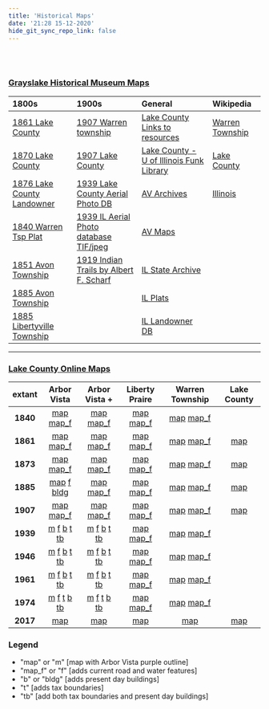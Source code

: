 ```yaml
---
title: 'Historical Maps'
date: '21:28 15-12-2020'
hide_git_sync_repo_link: false
---
```


<link id="linkstyle" rel='stylesheet' href='/css/av_history.css'/>

<br>
<br>

 ### [Grayslake Historical Museum Maps](https://patch.com/illinois/grayslake/historic-maps-detail-grayslake-s-history)  

__1800s__ | __1900s__ | __General__ | __Wikipedia__
:--  | :---- | :--- | :---
[1861 Lake County]           | [1907 Warren township] | [Lake County Links to resources]  | [Warren Township]
[1870 Lake County]           | [1907 Lake County]     | [Lake County - U of Illinois Funk Library] | [Lake County]
[1876 Lake County Landowner] | [1939 Lake County Aerial Photo DB] | [AV Archives] | [Illinois]
[1840 Warren Tsp Plat]       | [1939 IL Aerial Photo database TIF/jpeg] | [AV Maps] | 
[1851 Avon Township]         | [1919 Indian Trails by  Albert F. Scharf]            |  [IL State Archive] |
[1885 Avon Township]         |                                          | [IL Plats] |
[1885 Libertyville Township] |                                          | [IL Landowner DB] | 

[AV Archives]: https://github.com/rhoppel/arborvista_history/
[AV Maps]:     https://github.com/rhoppel/arborvista_history/tree/master/maps
[Lake County Links to resources]: http://www.linkpendium.com/lake-il-genealogy/maps/
[1851 Avon Township]: https://files.arborvista.org/history/maps/1851%20Avon%20Township.jpg
[1885 Avon Township]: https://files.arborvista.org/history/maps/1885%20Avon%20Township.jpg
[1885 Libertyville Township]: https://files.arborvista.org/history/maps/1885%20Libertyville%20Township.jpg
[1861 Lake County]: http://www.historicmapworks.com/Map/US/1610116/Lake+County+1861/Lake+County+1861/Illinois/
[1870 Lake County]: http://www.mygenealogyhound.com/maps/illinois-maps/il-lake-county-illinois-1870-map.html
[1876 Lake County Landowner]: https://www.mapsofthepast.com/lake-county-illinois-landowner-map-1876.html
[1907 Warren township]: http://www.historicmapworks.com/Map/US/220532/Warren+Township++Lewin+Park/Lake+County+1907/Illinois/
[1907 Lake County]: http://www.historicmapworks.com/Atlas/US/12070/Lake+County+1907/
[1919 Indian Trails by  Albert F. Scharf]: https://files.arborvista.org/history/maps/1919%20Indian%20Trails.jpg
[1939 Lake County Aerial Photo DB]: http://clearinghouse.isgs.illinois.edu/webdocs/ilhap/county/j_lake.html
[1939 IL Aerial Photo database TIF/jpeg]: http://clearinghouse.isgs.illinois.edu/webdocs/ilhap/county/
[Lake County - U of Illinois Funk Library]: https://www.library.illinois.edu/funkaces/landownership/lake/
[IL State Archive]: https://www.cyberdriveillinois.com/departments/archives/
[IL Plats]: http://landplats.ilsos.net/FTP_Illinois.html
[1840 Warren Tsp Plat]: http://landplats.ilsos.net:9001/lizardtech/iserv/calcrgn?cat=IMAGES&item=Lake/29-45.sid&style=default/view.xsl&wid=600&hei=400&browser=win_ns6&plugin=false
[IL Landowner DB]: http://www.cyberdriveillinois.com/departments/archives/databases/data_lan.html

[Warren Township]: https://en.wikipedia.org/wiki/Warren_Township,_Lake_County,_Illinois
[Lake County]:     https://en.wikipedia.org/wiki/Lake_County,_Illinois
[Illinois]:        https://en.wikipedia.org/wiki/Illinois


---
### [Lake County Online Maps](https://maps.lakecountyil.gov/mapsonline/)

extant | Arbor Vista | Arbor Vista + | Liberty Praire | Warren Township | Lake County
:--: | :--: |:--:  | :--: | :--: | :--: 
__1840__ | [map][1840av] [map_f][1840av_f] | [map][1840avp] [map_f][1840avp_f]| [map][1840lp] [map_f][1840lp_f] |[map][1840w] [map_f][1840w_f]  |
__1861__ | [map][1861av] [map_f][1861av_f] | [map][1861avp] [map_f][1861avp_f]| [map][1861lp] [map_f][1861lp_f] |[map][1861w] [map_f][1861w_f]  | [map][1861l]
__1873__ | [map][1873av] [map_f][1873av_f] | [map][1873avp] [map_f][1873avp_f]| [map][1873lp] [map_f][1873lp_f] |[map][1873w] [map_f][1861w_f]  | [map][1873l]
__1885__ | [map][1885av] [f][1885av_f] [bldg][1885av_b] | [map][1885avp] [map_f][1885avp_f]| [map][1885lp] [map_f][1885lp_f]|[map][1885w] [map_f][1885w_f]  | [map][1885l]
__1907__ | [map][1907av] [map_f][1907av_f] | [map][1907avp] [map_f][1907avp_f]| [map][1907lp] [map_f][1907lp_f] |[map][1907w] [map_f][1907w_f]  | [map][1907l]
__1939__ | [m][1939av] [f][1939av_f] [b][1939av_b] [t][1939av_t] [tb][1939av_tb]| [m][1939avp] [f][1939avp_f] [b][1939avp_b] [t][1939avp_t] [tb][1939avp_tb]| [map][1939lp] [map_f][1939lp_f] |[map][1939w] [map_f][1939w_f]  |
__1946__ | [m][1946av] [f][1946av_f] [b][1946av_b] [t][1946av_t] [tb][1946av_tb]| [m][1946avp] [f][1946avp_f] [b][1946avp_b] [t][1946avp_t] [tb][1946avp_tb]| [map][1946lp] [map_f][1946lp_f] |[map][1946w] [map_f][1946w_f]  |
__1961__ | [m][1961av] [f][1961av_f] [b][1961av_b] [t][1961av_t] [tb][1961av_tb]| [m][1961avp] [f][1961avp_f] [b][1961avp_b] [t][1961avp_t] [tb][1961avp_tb]| [map][1961lp] [map_f][1961lp_f] |[map][1961w] [map_f][1961w_f]  |
__1974__ | [m][1974av] [f][1974av_f] [t][1974av_t] [b][1974av_b] [tb][1974av_tb]| [m][1974avp] [f][1974avp_f] [t][1974avp_t] [b][1974avp_b] [tb][1974avp_tb]| [map][1974lp] [map_f][1974lp_f] |[map][1974w] [map_f][1974w_f]  |
__2017__ | [map][2017av]| [map][2017avp] | [map][2017lp] | [map][2017w] | [map][2017l] 

### Legend
- "map" or "m" [map with Arbor Vista purple outline]
- "map_f" or "f" [adds current road and water features]
- "b" or "bldg" [adds present day buildings]
- "t" [adds tax boundaries]
- "tb" [add both tax boundaries and present day buildings]

[1840av]:       https://files.arborvista.org/maps/lc/1840-mo-av.png
[1840av_f]:     https://files.arborvista.org/maps/lc/1840-mo-av-f.png
[1840avp]:      https://files.arborvista.org/maps/lc/1840-mo-av_plus.png
[1840avp_f]:    https://files.arborvista.org/maps/lc/1840-mo-av_plus-f.png
[1840lp]:       https://files.arborvista.org/maps/lc/1840-mo-lp.png
[1840lp_f]:     https://files.arborvista.org/maps/lc/1840-mo-lp-f.png
[1840w]:        https://files.arborvista.org/maps/lc/1840-mo-warren.png
[1840w_f]:      https://files.arborvista.org/maps/lc/1840-mo-warren-f.png

[1861av]:       https://files.arborvista.org/maps/lc/1861-mo-av.png
[1861av_f]:     https://files.arborvista.org/maps/lc/1861-mo-av-f.png
[1861avp]:      https://files.arborvista.org/maps/lc/1861-mo-av_plus.png
[1861avp_f]:    https://files.arborvista.org/maps/lc/1861-mo-av_plus-f.png
[1861lp]:       https://files.arborvista.org/maps/lc/1861-mo-lp.png
[1861lp_f]:     https://files.arborvista.org/maps/lc/1861-mo-lp-f.png
[1861w]:        https://files.arborvista.org/maps/lc/1861-mo-warren.png
[1861w_f]:      https://files.arborvista.org/maps/lc/1861-mo-warren-f.png
[1861l]:        https://files.arborvista.org/maps/lc/1861-mo-lake.png

[1873av]:       https://files.arborvista.org/maps/lc/1873-mo-av.png
[1873av_f]:     https://files.arborvista.org/maps/lc/1873-mo-av-f.png
[1873avp]:      https://files.arborvista.org/maps/lc/1873-mo-av_plus.png
[1873avp_f]:    https://files.arborvista.org/maps/lc/1873-mo-av_plus-f.png
[1873lp]:       https://files.arborvista.org/maps/lc/1873-mo-lp.png
[1873lp_f]:     https://files.arborvista.org/maps/lc/1873-mo-lp-f.png
[1873w]:        https://files.arborvista.org/maps/lc/1873-mo-warren.png
[1873w_f]:      https://files.arborvista.org/maps/lc/1873-mo-warren-f.png
[1873l]:        https://files.arborvista.org/maps/lc/1873-mo-lake.png

[1885av]:       https://files.arborvista.org/maps/lc/1885-mo-av.png
[1885av_f]:     https://files.arborvista.org/maps/lc/1885-mo-av-f.png
[1885av_b]:     https://files.arborvista.org/maps/lc/1885-mo-av-f-b.png
[1885avp]:      https://files.arborvista.org/maps/lc/1885-mo-av_plus.png
[1885avp_f]:    https://files.arborvista.org/maps/lc/1885-mo-av_plus-f.png
[1885lp]:       https://files.arborvista.org/maps/lc/1885-mo-lp.png
[1885lp_f]:     https://files.arborvista.org/maps/lc/1885-mo-lp-f.png
[1885w]:        https://files.arborvista.org/maps/lc/1885-mo-warren.png
[1885w_f]:      https://files.arborvista.org/maps/lc/1885-mo-warren-f.png
[1885l]:        https://files.arborvista.org/maps/lc/1885-mo-lake.png

[1907av]:       https://files.arborvista.org/maps/lc/1907-mo-av.png
[1907av_f]:     https://files.arborvista.org/maps/lc/1907-mo-av-f.png
[1907avp]:      https://files.arborvista.org/maps/lc/1907-mo-av_plus.png
[1907avp_f]:    https://files.arborvista.org/maps/lc/1907-mo-av_plus-f.png
[1907lp]:       https://files.arborvista.org/maps/lc/1907-mo-lp.png
[1907lp_f]:     https://files.arborvista.org/maps/lc/1907-mo-lp-f.png
[1907w]:        https://files.arborvista.org/maps/lc/1907-mo-warren.png
[1907w_f]:      https://files.arborvista.org/maps/lc/1907-mo-warren-f.png
[1907l]:        https://files.arborvista.org/maps/lc/1907-mo-lake.png

[1939av]:       https://files.arborvista.org/maps/lc/1939-mo-av.png
[1939av_f]:     https://files.arborvista.org/maps/lc/1939-mo-av-f.png
[1939av_b]:     https://files.arborvista.org/maps/lc/1939-mo-av-f-b.png
[1939av_tb]:    https://files.arborvista.org/maps/lc/1939-mo-av-f-b-t.png
[1939av_t]:     https://files.arborvista.org/maps/lc/1939-mo-av-t.png
[1939avp]:      https://files.arborvista.org/maps/lc/1939-mo-av_plus.png
[1939avp_f]:    https://files.arborvista.org/maps/lc/1939-mo-av_plus-f.png
[1939avp_b]:    https://files.arborvista.org/maps/lc/1939-mo-av_plus-f-b.png
[1939avp_tb]:   https://files.arborvista.org/maps/lc/1939-mo-av_plus-f-b-t.png
[1939avp_t]:    https://files.arborvista.org/maps/lc/1939-mo-av_plus-t.png
[1939lp]:       https://files.arborvista.org/maps/lc/1939-mo-lp.png
[1939lp_f]:     https://files.arborvista.org/maps/lc/1939-mo-lp-f.png
[1939w]:        https://files.arborvista.org/maps/lc/1939-mo-warren.png
[1939w_f]:      https://files.arborvista.org/maps/lc/1939-mo-warren-f.png

[1946av]:       https://files.arborvista.org/maps/lc/1946-mo-av.png
[1946av_f]:     https://files.arborvista.org/maps/lc/1946-mo-av-f.png
[1946av_b]:     https://files.arborvista.org/maps/lc/1946-mo-av-f-b.png
[1946av_tb]:    https://files.arborvista.org/maps/lc/1946-mo-av-f-b-t.png
[1946av_t]:     https://files.arborvista.org/maps/lc/1946-mo-av-t.png
[1946avp]:      https://files.arborvista.org/maps/lc/1946-mo-av_plus.png
[1946avp_f]:    https://files.arborvista.org/maps/lc/1946-mo-av_plus-f.png
[1946avp_b]:    https://files.arborvista.org/maps/lc/1946-mo-av_plus-f-b.png
[1946avp_tb]:   https://files.arborvista.org/maps/lc/1946-mo-av_plus-f-b-t.png
[1946avp_t]:    https://files.arborvista.org/maps/lc/1946-mo-av_plus-t.png
[1946lp]:       https://files.arborvista.org/maps/lc/1946-mo-lp.png
[1946lp_f]:     https://files.arborvista.org/maps/lc/1946-mo-lp-f.png
[1946w]:        https://files.arborvista.org/maps/lc/1946-mo-warren.png
[1946w_f]:      https://files.arborvista.org/maps/lc/1946-mo-warren-f.png

[1961av]:       https://files.arborvista.org/maps/lc/1961-mo-av.png
[1961av_f]:     https://files.arborvista.org/maps/lc/1961-mo-av-f.png
[1961av_b]:     https://files.arborvista.org/maps/lc/1961-mo-av-f-b.png
[1961av_t]:     https://files.arborvista.org/maps/lc/1961-mo-av-t.png
[1961av_tb]:    https://files.arborvista.org/maps/lc/1961-mo-av-f-b-t.png
[1961avp]:      https://files.arborvista.org/maps/lc/1961-mo-av_plus.png
[1961avp_f]:    https://files.arborvista.org/maps/lc/1961-mo-av_plus-f.png
[1961avp_b]:    https://files.arborvista.org/maps/lc/1961-mo-av_plus-f-b.png
[1961avp_tb]:   https://files.arborvista.org/maps/lc/1961-mo-av_plus-f-b-t.png
[1961avp_t]:    https://files.arborvista.org/maps/lc/1961-mo-av_plus-t.png
[1961lp]:       https://files.arborvista.org/maps/lc/1961-mo-lp.png
[1961lp_f]:     https://files.arborvista.org/maps/lc/1961-mo-lp-f.png
[1961w]:        https://files.arborvista.org/maps/lc/1961-mo-warren.png
[1961w_f]:      https://files.arborvista.org/maps/lc/1961-mo-warren-f.png

[1974av]:       https://files.arborvista.org/maps/lc/1974-mo-av.png
[1974av_f]:     https://files.arborvista.org/maps/lc/1974-mo-av-f.png
[1974av_b]:     https://files.arborvista.org/maps/lc/1974-mo-av-f-b.png
[1974av_tb]:    https://files.arborvista.org/maps/lc/1974-mo-av-f-b-t.png
[1974av_t]:     https://files.arborvista.org/maps/lc/1974-mo-av-f-t.png
[1974avp]:      https://files.arborvista.org/maps/lc/1974-mo-av_plus.png
[1974avp_f]:    https://files.arborvista.org/maps/lc/1974-mo-av_plus-f.png
[1974avp_b]:    https://files.arborvista.org/maps/lc/1974-mo-av_plus-f-b.png
[1974avp_tb]:   https://files.arborvista.org/maps/lc/1974-mo-av_plus-f-b-t.png
[1974avp_t]:    https://files.arborvista.org/maps/lc/1974-mo-av_plus-f-t.png
[1974lp]:       https://files.arborvista.org/maps/lc/1974-mo-lp.png
[1974lp_f]:     https://files.arborvista.org/maps/lc/1974-mo-lp-f.png
[1974w]:        https://files.arborvista.org/maps/lc/1974-mo-warren.png
[1974w_f]:      https://files.arborvista.org/maps/lc/1974-mo-warren-f.png

[2017av]:       https://files.arborvista.org/maps/lc/2017-mo-av.png
[2017avp]:      https://files.arborvista.org/maps/lc/2017-mo-av_plus.png
[2017lp]:       https://files.arborvista.org/maps/lc/2017-mo-lp.png
[2017w]:        https://files.arborvista.org/maps/lc/2017-mo-warren.png
[2017l]:        https://files.arborvista.org/maps/lc/2017-mo-lake.png

